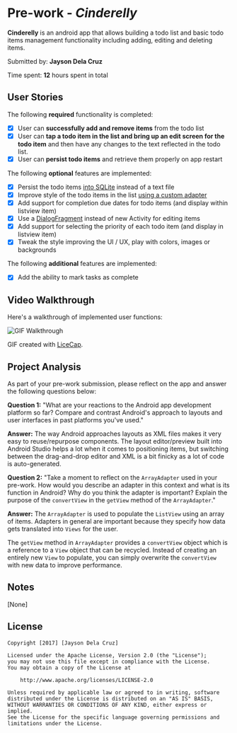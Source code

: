 
# Pre-work - *Cinderelly*

**Cinderelly** is an android app that allows building a todo list and basic todo items management functionality including adding, editing and deleting items.

Submitted by: **Jayson Dela Cruz**

Time spent: **12** hours spent in total

## User Stories

The following **required** functionality is completed:

* [x] User can **successfully add and remove items** from the todo list
* [x] User can **tap a todo item in the list and bring up an edit screen for the todo item** and then have any changes to the text reflected in the todo list.
* [x] User can **persist todo items** and retrieve them properly on app restart

The following **optional** features are implemented:

* [x] Persist the todo items [into SQLite](http://guides.codepath.com/android/Persisting-Data-to-the-Device#sqlite) instead of a text file
* [x] Improve style of the todo items in the list [using a custom adapter](http://guides.codepath.com/android/Using-an-ArrayAdapter-with-ListView)
* [x] Add support for completion due dates for todo items (and display within listview item)
* [x] Use a [DialogFragment](http://guides.codepath.com/android/Using-DialogFragment) instead of new Activity for editing items
* [x] Add support for selecting the priority of each todo item (and display in listview item)
* [x] Tweak the style improving the UI / UX, play with colors, images or backgrounds

The following **additional** features are implemented:

* [x] Add the ability to mark tasks as complete

## Video Walkthrough

Here's a walkthrough of implemented user functions:

![GIF Walkthrough](http://i.imgur.com/eWq8Vm9.gif)

GIF created with [LiceCap](http://www.cockos.com/licecap/).

## Project Analysis

As part of your pre-work submission, please reflect on the app and answer the following questions below:

**Question 1:** "What are your reactions to the Android app development platform so far? Compare and contrast Android's approach to layouts and user interfaces in past platforms you've used."

**Answer:** The way Android approaches layouts as XML files makes it very easy to reuse/repurpose components. The layout editor/preview built into Android Studio helps a lot when it comes to positioning items, but switching between the drag-and-drop editor and XML is a bit finicky as a lot of code is auto-generated.

**Question 2:** "Take a moment to reflect on the `ArrayAdapter` used in your pre-work. How would you describe an adapter in this context and what is its function in Android? Why do you think the adapter is important? Explain the purpose of the `convertView` in the `getView` method of the `ArrayAdapter`."

**Answer:** The `ArrayAdapter` is used to populate the `ListView` using an array of items. Adapters in general are important because they specify how data gets translated into `Views` for the user.

The `getView` method in `ArrayAdapter` provides a `convertView` object which is a reference to a `View` object that can be recycled. Instead of creating an entirely new `View` to populate, you can simply overwrite the `convertView` with new data to improve performance. 

## Notes

[None]

## License

    Copyright [2017] [Jayson Dela Cruz]

    Licensed under the Apache License, Version 2.0 (the "License");
    you may not use this file except in compliance with the License.
    You may obtain a copy of the License at

        http://www.apache.org/licenses/LICENSE-2.0

    Unless required by applicable law or agreed to in writing, software
    distributed under the License is distributed on an "AS IS" BASIS,
    WITHOUT WARRANTIES OR CONDITIONS OF ANY KIND, either express or implied.
    See the License for the specific language governing permissions and
    limitations under the License.
